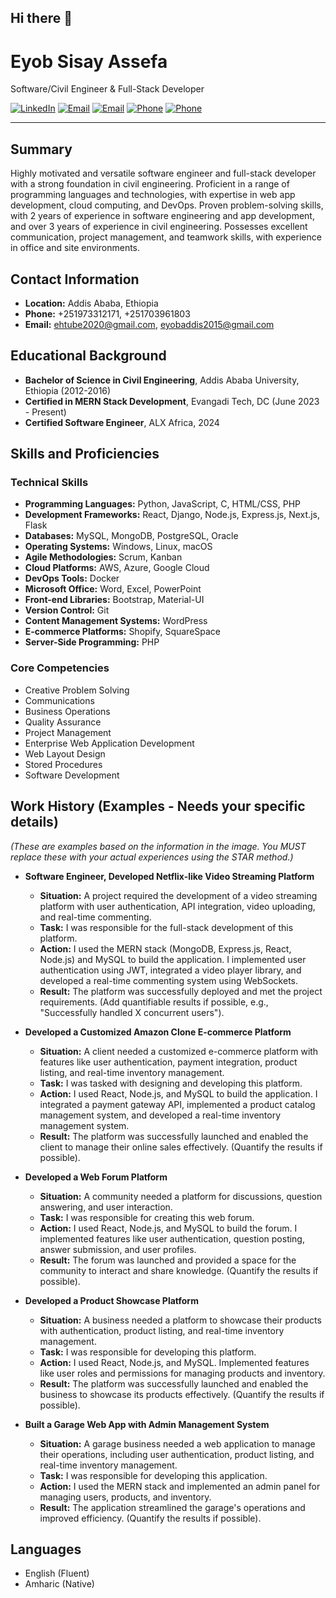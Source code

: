## Hi there 👋


# Eyob Sisay Assefa

Software/Civil Engineer & Full-Stack Developer

[![LinkedIn](https://img.shields.io/badge/LinkedIn-Connect-blue?style=flat-square&logo=linkedin)](YOUR_LINKEDIN_PROFILE_URL)
[![Email](https://img.shields.io/badge/Email-Contact-red?style=flat-square&logo=gmail)](ehtube2020@gmail.com)
[![Email](https://img.shields.io/badge/Email-Contact-red?style=flat-square&logo=gmail)](eyobaddis2015@gmail.com)
[![Phone](https://img.shields.io/badge/Phone-Call-green?style=flat-square&logo=phone)](tel:+251973312171)
[![Phone](https://img.shields.io/badge/Phone-Call-green?style=flat-square&logo=phone)](tel:+251703961803)


---

## Summary

Highly motivated and versatile software engineer and full-stack developer with a strong foundation in civil engineering. Proficient in a range of programming languages and technologies, with expertise in web app development, cloud computing, and DevOps. Proven problem-solving skills, with 2 years of experience in software engineering and app development, and over 3 years of experience in civil engineering. Possesses excellent communication, project management, and teamwork skills, with experience in office and site environments.

## Contact Information

*   **Location:** Addis Ababa, Ethiopia
*   **Phone:** +251973312171, +251703961803
*   **Email:** ehtube2020@gmail.com, eyobaddis2015@gmail.com

## Educational Background

*   **Bachelor of Science in Civil Engineering**, Addis Ababa University, Ethiopia (2012-2016)
*   **Certified in MERN Stack Development**, Evangadi Tech, DC (June 2023 - Present)
*   **Certified Software Engineer**, ALX Africa, 2024

## Skills and Proficiencies

### Technical Skills

*   **Programming Languages:** Python, JavaScript, C, HTML/CSS, PHP
*   **Development Frameworks:** React, Django, Node.js, Express.js, Next.js, Flask
*   **Databases:** MySQL, MongoDB, PostgreSQL, Oracle
*   **Operating Systems:** Windows, Linux, macOS
*   **Agile Methodologies:** Scrum, Kanban
*   **Cloud Platforms:** AWS, Azure, Google Cloud
*   **DevOps Tools:** Docker
*   **Microsoft Office:** Word, Excel, PowerPoint
*   **Front-end Libraries:** Bootstrap, Material-UI
*   **Version Control:** Git
*   **Content Management Systems:** WordPress
*   **E-commerce Platforms:** Shopify, SquareSpace
*   **Server-Side Programming:** PHP

### Core Competencies

*   Creative Problem Solving
*   Communications
*   Business Operations
*   Quality Assurance
*   Project Management
*   Enterprise Web Application Development
*   Web Layout Design
*   Stored Procedures
*   Software Development

## Work History (Examples - Needs your specific details)

*(These are examples based on the information in the image. You MUST replace these with your actual experiences using the STAR method.)*

*   **Software Engineer, Developed Netflix-like Video Streaming Platform**
    *   **Situation:** A project required the development of a video streaming platform with user authentication, API integration, video uploading, and real-time commenting.
    *   **Task:** I was responsible for the full-stack development of this platform.
    *   **Action:** I used the MERN stack (MongoDB, Express.js, React, Node.js) and MySQL to build the application. I implemented user authentication using JWT, integrated a video player library, and developed a real-time commenting system using WebSockets.
    *   **Result:** The platform was successfully deployed and met the project requirements. (Add quantifiable results if possible, e.g., "Successfully handled X concurrent users").

*   **Developed a Customized Amazon Clone E-commerce Platform**
    *   **Situation:** A client needed a customized e-commerce platform with features like user authentication, payment integration, product listing, and real-time inventory management.
    *   **Task:** I was tasked with designing and developing this platform.
    *   **Action:** I used React, Node.js, and MySQL to build the application. I integrated a payment gateway API, implemented a product catalog management system, and developed a real-time inventory management system.
    *   **Result:** The platform was successfully launched and enabled the client to manage their online sales effectively. (Quantify the results if possible).

*   **Developed a Web Forum Platform**
    *   **Situation:** A community needed a platform for discussions, question answering, and user interaction.
    *   **Task:** I was responsible for creating this web forum.
    *   **Action:** I used React, Node.js, and MySQL to build the forum. I implemented features like user authentication, question posting, answer submission, and user profiles.
    *   **Result:** The forum was launched and provided a space for the community to interact and share knowledge. (Quantify the results if possible).

*   **Developed a Product Showcase Platform**
    *   **Situation:** A business needed a platform to showcase their products with authentication, product listing, and real-time inventory management.
    *   **Task:** I was responsible for developing this platform.
    *   **Action:** I used React, Node.js, and MySQL. Implemented features like user roles and permissions for managing products and inventory.
    *   **Result:** The platform was successfully launched and enabled the business to showcase its products effectively. (Quantify the results if possible).

*   **Built a Garage Web App with Admin Management System**
    *   **Situation:** A garage business needed a web application to manage their operations, including user authentication, product listing, and real-time inventory management.
    *   **Task:** I was responsible for developing this application.
    *   **Action:** I used the MERN stack and implemented an admin panel for managing users, products, and inventory.
    *   **Result:** The application streamlined the garage's operations and improved efficiency. (Quantify the results if possible).

## Languages

*   English (Fluent)
*   Amharic (Native)

<!--
**eyobsis/eyobsis** is a ✨ _special_ ✨ repository because its `README.md` (this file) appears on your GitHub profile.

Here are some ideas to get you started:

- 🔭 I’m currently working on ...
- 🌱 I’m currently learning ...
- 👯 I’m looking to collaborate on ...
- 🤔 I’m looking for help with ...
- 💬 Ask me about ...
- 📫 How to reach me: ...
- 😄 Pronouns: ...
- ⚡ Fun fact: ...
-->
